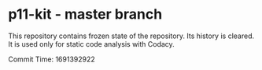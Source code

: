 # p11-kit - master branch

This repository contains frozen state of the repository.
Its history is cleared. It is used only for static code
analysis with Codacy.

Commit Time: 1691392922